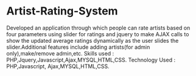 # Artist-Rating-System
Developed an application through which people can rate artists based on four parameters using slider for ratings and jquery to make AJAX calls to show the updated average ratings dynamically as the user slides the slider.Additional features include adding artists(for admin only),make/remove admin,etc. Skills used : PHP,Jquery,Javascript,Ajax,MYSQL,HTML,CSS. 
Technology Used : PHP,Javascript, Ajax,MYSQL,HTML,CSS.

